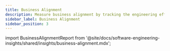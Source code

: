 ```yaml
---
title: Business Alignment
description: Measure business alignment by tracking the engineering effort metrics across your organization.
sidebar_label: Business Alignment
sidebar_position: 3
---
```


import BusinessAlignmentReport from '@site/docs/software-engineering-insights/shared/insights/business-alignment.mdx';

<BusinessAlignmentReport />
